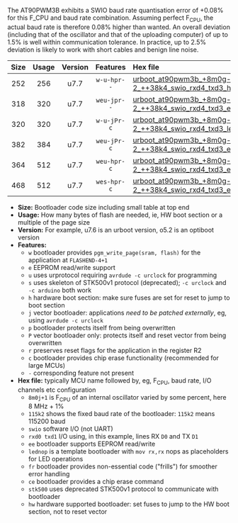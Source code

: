 The AT90PWM3B exhibits a SWIO baud rate quantisation error of +0.08% for this F_CPU and baud rate combination. Assuming perfect F<sub>CPU</sub>, the actual baud rate is therefore 0.08% higher than wanted. An overall deviation (including that of the oscillator and that of the uploading computer) of up to 1.5% is well within communication tolerance. In practice, up to 2.5% deviation is likely to work with short cables and benign line noise.

|Size|Usage|Version|Features|Hex file|
|:-:|:-:|:-:|:-:|:--|
|252|256|u7.7|`w-u-hpr--`|[urboot_at90pwm3b_+8m0g-2_++38k4_swio_rxd4_txd3_hw.hex](https://raw.githubusercontent.com/stefanrueger/urboot.hex/main/mcus/at90pwm3b/internal_oscillator/fcpu_+8m0g-2/br_++38k4/urboot_at90pwm3b_+8m0g-2_++38k4_swio_rxd4_txd3_hw.hex)|
|318|320|u7.7|`weu-jpr--`|[urboot_at90pwm3b_+8m0g-2_++38k4_swio_rxd4_txd3_ee.hex](https://raw.githubusercontent.com/stefanrueger/urboot.hex/main/mcus/at90pwm3b/internal_oscillator/fcpu_+8m0g-2/br_++38k4/urboot_at90pwm3b_+8m0g-2_++38k4_swio_rxd4_txd3_ee.hex)|
|320|320|u7.7|`w-u-jPr-c`|[urboot_at90pwm3b_+8m0g-2_++38k4_swio_rxd4_txd3_lednop_fr_ce.hex](https://raw.githubusercontent.com/stefanrueger/urboot.hex/main/mcus/at90pwm3b/internal_oscillator/fcpu_+8m0g-2/br_++38k4/urboot_at90pwm3b_+8m0g-2_++38k4_swio_rxd4_txd3_lednop_fr_ce.hex)|
|382|384|u7.7|`weu-jPr-c`|[urboot_at90pwm3b_+8m0g-2_++38k4_swio_rxd4_txd3_ee_lednop_fr_ce.hex](https://raw.githubusercontent.com/stefanrueger/urboot.hex/main/mcus/at90pwm3b/internal_oscillator/fcpu_+8m0g-2/br_++38k4/urboot_at90pwm3b_+8m0g-2_++38k4_swio_rxd4_txd3_ee_lednop_fr_ce.hex)|
|364|512|u7.7|`weu-hpr-c`|[urboot_at90pwm3b_+8m0g-2_++38k4_swio_rxd4_txd3_ee_lednop_fr_ce_hw.hex](https://raw.githubusercontent.com/stefanrueger/urboot.hex/main/mcus/at90pwm3b/internal_oscillator/fcpu_+8m0g-2/br_++38k4/urboot_at90pwm3b_+8m0g-2_++38k4_swio_rxd4_txd3_ee_lednop_fr_ce_hw.hex)|
|468|512|u7.7|`wes-hpr-c`|[urboot_at90pwm3b_+8m0g-2_++38k4_swio_rxd4_txd3_ee_lednop_fr_ce_stk500_hw.hex](https://raw.githubusercontent.com/stefanrueger/urboot.hex/main/mcus/at90pwm3b/internal_oscillator/fcpu_+8m0g-2/br_++38k4/urboot_at90pwm3b_+8m0g-2_++38k4_swio_rxd4_txd3_ee_lednop_fr_ce_stk500_hw.hex)|

- **Size:** Bootloader code size including small table at top end
- **Usage:** How many bytes of flash are needed, ie, HW boot section or a multiple of the page size
- **Version:** For example, u7.6 is an urboot version, o5.2 is an optiboot version
- **Features:**
  + `w` bootloader provides `pgm_write_page(sram, flash)` for the application at `FLASHEND-4+1`
  + `e` EEPROM read/write support
  + `u` uses urprotocol requiring `avrdude -c urclock` for programming
  + `s` uses skeleton of STK500v1 protocol (deprecated); `-c urclock` and `-c arduino` both work
  + `h` hardware boot section: make sure fuses are set for reset to jump to boot section
  + `j` vector bootloader: applications *need to be patched externally*, eg, using `avrdude -c urclock`
  + `p` bootloader protects itself from being overwritten
  + `P` vector bootloader only: protects itself and reset vector from being overwritten
  + `r` preserves reset flags for the application in the register R2
  + `c` bootloader provides chip erase functionality (recommended for large MCUs)
  + `-` corresponding feature not present
- **Hex file:** typically MCU name followed by, eg, F<sub>CPU</sub>, baud rate, I/O channels etc configuration
  + `8m0j+1` is F<sub>CPU</sub> of an internal oscillator varied by some percent, here 8 MHz + 1%
  + `115k2` shows the fixed baud rate of the bootloader: `115k2` means 115200 baud
  + `swio` software I/O (not UART)
  + `rxd0 txd1` I/O using, in this example, lines RX `D0` and TX `D1`
  + `ee` bootloader supports EEPROM read/write
  + `lednop` is a template bootloader with `mov rx,rx` nops as placeholders for LED operations
  + `fr` bootloader provides non-essential code ("frills") for smoother error handling
  + `ce` bootloader provides a chip erase command
  + `stk500` uses deprecated STK500v1 protocol to communicate with bootloader
  + `hw` hardware supported bootloader: set fuses to jump to the HW boot section, not to reset vector
